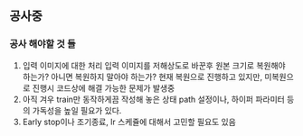 ## 공사중 

### 공사 해야할 것 들

1. 입력 이미지에 대한 처리
  입력 이미지를 저해상도로 바꾼후 원본 크기로 복원해야 하는가? 아니면 복원하지 말아야 하는가? 
  현재 복원으로 진행하고 있지만, 미복원으로 진행시 코드상에 해결 가능한 문제가 발생중
2. 아직 겨우 train만 동작하게끔 작성해 놓은 상태
   path 설정이나, 하이퍼 파라미터 등의 가독성을 높일 필요가 있다.
3. Early stop이나 조기종료, lr 스케쥴에 대해서 고민할 필요도 있음
